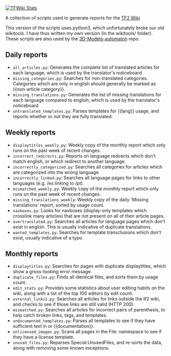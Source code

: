 [![TFWiki Stats](https://github.com/jbzdarkid/TFWiki-scripts/actions/workflows/tfwiki_stats.yml/badge.svg)](https://github.com/jbzdarkid/TFWiki-scripts/actions/workflows/tfwiki_stats.yml)

A collection of scripts used to generate reports for the [TF2 Wiki](https://wiki.teamfortress.com/wiki/Team_Fortress_Wiki:Reports)

This version of the scripts uses python3, which unfortunately broke our old wikitools. I have thus written my own version (in the wikitools/ folder). These scripts are also used by the [3D-Models-automaton](https://github.com/jbzdarkid/3D-Models-automaton) repo.

## Daily reports
- `all_articles.py`: Generates the complete list of translated articles for each language, which is used by the translator's noticeboard
- `missing_categories.py`: Searches for non-translated categories. Categories which are only in english should generally be marked as {{non-article category}}.
- `missing_translations.py`: Generates the list of missing translations for each language compared to english, which is used by the translator's noticeboard
- `untranslated_templates.py`: Parses templates for {{lang}} usage, and reports whether or not they are fully translated.

## Weekly reports
- `displaytitles_weekly.py`: Weekly copy of the monthly report which only runs on the past week of recent changes.
- `incorrect_redirects.py`: Reports on language redirects which don't match english, or which redirect to another language.
- `incorrectly_categorized.py`: Searches all categories for articles which are categorized into the wrong language
- `incorrectly_linked.py`: Searches all language pages for links to other languages (e.g. /es linking to /pt).
- `mismatched_weekly.py`: Weekly copy of the monthly report which only runs on the past week of recent changes.
- `missing_translations_weekly`: Weekly copy of the daily 'Missing translations' report, sorted by usage count.
- `navboxes.py`: Looks for navboxes (display-only templates which crosslink many articles) that are not present on all of their article pages.
- `overtranslated.py`: Searches all articles for language pages which don't exist in english. This is usually indicative of duplicate translations.
- `wanted_templates.py`: Searches for template transclusions which don't exist, usually indicative of a typo.

## Monthly reports
- `displaytitles.py`: Searches for pages with duplicate displaytitles, which show a gross-looking error message.
- `duplicate_files.py`: Finds all identical files, and sorts them by usage count.
- `edit_stats.py`: Provides some statistics about user editing habits on the wiki, along with a list of the top 100 editors by edit count.
- `external_links2.py`: Searches all articles for links outside the tf2 wiki, and checks to see if those links are still valid (HTTP 200).
- `mismatched.py`: Searches all articles for incorrect pairs of parenthesis, to help catch broken links, tags, and templates.
- `undocumented_templates.py`: Parses all templates to see if they have sufficient text in <noinclude> or {{documentation}}.
- `unlicensed_images.py`: Scans all pages in the File: namespace to see if they have a license template.
- `unused_files.py`: Reparses Special:UnusedFiles, and re-sorts the data, along with removing some known exceptions.
